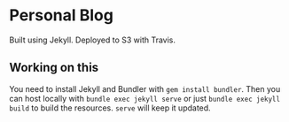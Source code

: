 # Personal Blog

Built using Jekyll. Deployed to S3 with Travis.

## Working on this

You need to install Jekyll and Bundler with `gem install bundler`. Then you can host locally with `bundle exec jekyll serve` or just `bundle exec jekyll build` to build the resources. `serve` will keep it updated.
